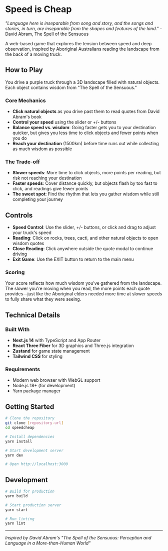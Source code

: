 # Speed is Cheap

*"Language here is inseparable from song and story, and the songs and stories, in turn, are inseparable from the shapes and features of the land."* - David Abram, The Spell of the Sensuous

A web-based game that explores the tension between speed and deep observation, inspired by Aboriginal Australians reading the landscape from the back of a moving truck.

## How to Play

You drive a purple truck through a 3D landscape filled with natural objects. Each object contains wisdom from "The Spell of the Sensuous."

### Core Mechanics

- **Click natural objects** as you drive past them to read quotes from David Abram's book
- **Control your speed** using the slider or +/- buttons
- **Balance speed vs. wisdom**: Going faster gets you to your destination quicker, but gives you less time to click objects and fewer points when you do
- **Reach your destination** (1500km) before time runs out while collecting as much wisdom as possible

### The Trade-off

- **Slower speeds**: More time to click objects, more points per reading, but risk not reaching your destination
- **Faster speeds**: Cover distance quickly, but objects flash by too fast to click, and readings give fewer points
- **The sweet spot**: Find the rhythm that lets you gather wisdom while still completing your journey

## Controls

- **Speed Control**: Use the slider, +/- buttons, or click and drag to adjust your truck's speed
- **Reading**: Click on rocks, trees, cacti, and other natural objects to open wisdom quotes
- **Close Reading**: Click anywhere outside the quote modal to continue driving
- **Exit Game**: Use the EXIT button to return to the main menu

### Scoring
Your score reflects how much wisdom you've gathered from the landscape. The slower you're moving when you read, the more points each quote provides—just like the Aboriginal elders needed more time at slower speeds to fully share what they were seeing.

## Technical Details

### Built With
- **Next.js 14** with TypeScript and App Router
- **React Three Fiber** for 3D graphics and Three.js integration
- **Zustand** for game state management
- **Tailwind CSS** for styling

### Requirements
- Modern web browser with WebGL support
- Node.js 18+ (for development)
- Yarn package manager

## Getting Started

```bash
# Clone the repository
git clone [repository-url]
cd speedcheap

# Install dependencies
yarn install

# Start development server
yarn dev

# Open http://localhost:3000
```

## Development

```bash
# Build for production
yarn build

# Start production server
yarn start

# Run linting
yarn lint
```

---

*Inspired by David Abram's "The Spell of the Sensuous: Perception and Language in a More-than-Human World"*
